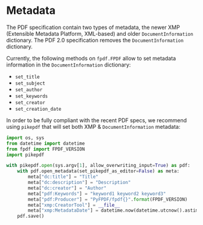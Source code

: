 # Metadata #

The PDF specification contain two types of metadata, the newer XMP
(Extensible Metadata Platform, XML-based) and older `DocumentInformation` dictionary.
The PDF 2.0 specification removes the `DocumentInformation` dictionary.

Currently, the following methods on `fpdf.FPDF` allow to set metadata information
in the `DocumentInformation` dictionary:

- `set_title`
- `set_subject`
- `set_author`
- `set_keywords`
- `set_creator`
- `set_creation_date`

In order to be fully compliant with the recent PDF specs,
we recommend using `pikepdf` that will set both XMP & `DocumentInformation` metadata:

```python
import os, sys
from datetime import datetime
from fpdf import FPDF_VERSION
import pikepdf

with pikepdf.open(sys.argv[1], allow_overwriting_input=True) as pdf:
    with pdf.open_metadata(set_pikepdf_as_editor=False) as meta:
        meta["dc:title"] = "Title"
        meta["dc:description"] = "Description"
        meta["dc:creator"] = "Author"
        meta["pdf:Keywords"] = "keyword1 keyword2 keyword3"
        meta["pdf:Producer"] = "PyFPDF/fpdf{}".format(FPDF_VERSION)
        meta["xmp:CreatorTool"] = __file__
        meta["xmp:MetadataDate"] = datetime.now(datetime.utcnow().astimezone().tzinfo).isoformat()
    pdf.save()
```
